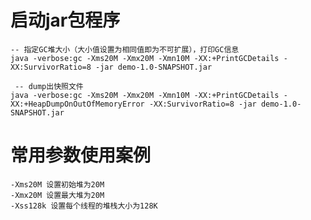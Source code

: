 # 启动jar包程序

    -- 指定GC堆大小（大小值设置为相同值即为不可扩展），打印GC信息
    java -verbose:gc -Xms20M -Xmx20M -Xmn10M -XX:+PrintGCDetails -XX:SurvivorRatio=8 -jar demo-1.0-SNAPSHOT.jar
   
     -- dump出快照文件    
    java -verbose:gc -Xms20M -Xmx20M -Xmn10M -XX:+PrintGCDetails -XX:+HeapDumpOnOutOfMemoryError -XX:SurvivorRatio=8 -jar demo-1.0-SNAPSHOT.jar

# 常用参数使用案例
    -Xms20M 设置初始堆为20M
    -Xmx20M 设置最大堆为20M
    -Xss128k 设置每个线程的堆栈大小为128K
